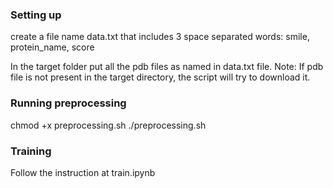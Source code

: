 ### Setting up

create a file name data.txt that includes 3 space separated words:
smile, protein_name, score

In the target folder put all the pdb files as named in data.txt file. Note: If pdb file is not present in the target directory, the script will try to download it.

### Running preprocessing
chmod +x preprocessing.sh
./preprocessing.sh

### Training
Follow the instruction at train.ipynb
